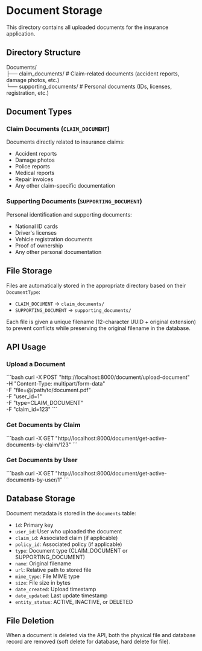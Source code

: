 # Document Storage

This directory contains all uploaded documents for the insurance application.

## Directory Structure


Documents/                
├── claim_documents/       # Claim-related documents (accident reports, damage photos, etc.)                                                  
└── supporting_documents/  # Personal documents (IDs, licenses, registration, etc.)


## Document Types

### Claim Documents (`CLAIM_DOCUMENT`)
Documents directly related to insurance claims:
- Accident reports
- Damage photos
- Police reports
- Medical reports
- Repair invoices
- Any other claim-specific documentation

### Supporting Documents (`SUPPORTING_DOCUMENT`)
Personal identification and supporting documents:
- National ID cards
- Driver's licenses
- Vehicle registration documents
- Proof of ownership
- Any other personal documentation

## File Storage

Files are automatically stored in the appropriate directory based on their `DocumentType`:
- `CLAIM_DOCUMENT` → `claim_documents/`
- `SUPPORTING_DOCUMENT` → `supporting_documents/`

Each file is given a unique filename (12-character UUID + original extension) to prevent conflicts while preserving the original filename in the database.

## API Usage

### Upload a Document

\`\`\`bash
curl -X POST "http://localhost:8000/document/upload-document" \
  -H "Content-Type: multipart/form-data" \
  -F "file=@/path/to/document.pdf" \
  -F "user_id=1" \
  -F "type=CLAIM_DOCUMENT" \
  -F "claim_id=123"
\`\`\`

### Get Documents by Claim

\`\`\`bash
curl -X GET "http://localhost:8000/document/get-active-documents-by-claim/123"
\`\`\`

### Get Documents by User

\`\`\`bash
curl -X GET "http://localhost:8000/document/get-active-documents-by-user/1"
\`\`\`

## Database Storage

Document metadata is stored in the `documents` table:
- `id`: Primary key
- `user_id`: User who uploaded the document
- `claim_id`: Associated claim (if applicable)
- `policy_id`: Associated policy (if applicable)
- `type`: Document type (CLAIM_DOCUMENT or SUPPORTING_DOCUMENT)
- `name`: Original filename
- `url`: Relative path to stored file
- `mime_type`: File MIME type
- `size`: File size in bytes
- `date_created`: Upload timestamp
- `date_updated`: Last update timestamp
- `entity_status`: ACTIVE, INACTIVE, or DELETED

## File Deletion

When a document is deleted via the API, both the physical file and database record are removed (soft delete for database, hard delete for file).
